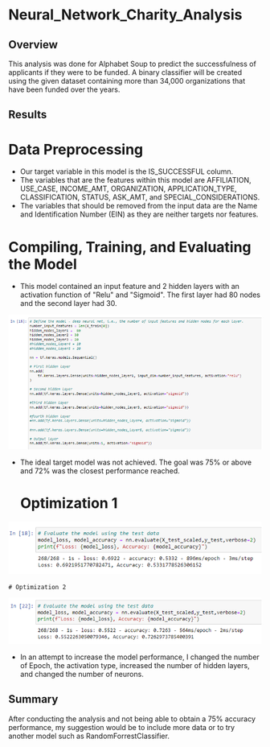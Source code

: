 # Neural_Network_Charity_Analysis

## Overview
This analysis was done for Alphabet Soup to predict the successfulness of applicants if they were to be funded. A binary classifier will be created using the given dataset containing more than 34,000 organizations that have been funded over the years. 

## Results

# Data Preprocessing
* Our target variable in this model is the IS_SUCCESSFUL column.
* The variables that are the features within this model are AFFILIATION, USE_CASE, INCOME_AMT, ORGANIZATION, APPLICATION_TYPE, CLASSIFICATION, STATUS, ASK_AMT, and SPECIAL_CONSIDERATIONS.
* The variables that should be removed from the input data are the Name and Identification Number (EIN) as they are neither targets nor features.

# Compiling, Training, and Evaluating the Model
* This model contained an input feature and 2 hidden layers with an activation function of "Relu" and "Sigmoid". The first layer had 80 nodes and the second layer had 30.

![plot](resources/Deliverable1.png)

* The ideal target model was not achieved. The goal was 75% or above and 72% was the closest performance reached.
    # Optimization 1
![plot](resources/deliverable2.png)

    # Optimization 2

![plot](resources/deliverable3.png)

* In an attempt to increase the model performance, I changed the number of Epoch, the activation type, increased the number of hidden layers, and changed the number of neurons.

## Summary
After conducting the analysis and not being able to obtain a 75% accuracy performance, my suggestion would be to include more data or to try another model such as RandomForrestClassifier.



